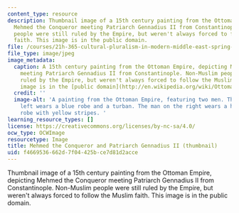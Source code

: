 ```yaml
---
content_type: resource
description: Thumbnail image of a 15th century painting from the Ottoman Empire, depicting
  Mehmed the Conqueror meeting Patriarch Gennadius II from Constantinople. Non-Muslim
  people were still ruled by the Empire, but weren't always forced to follow the Muslim
  faith. This image is in the public domain.
file: /courses/21h-365-cultural-pluralism-in-modern-middle-east-spring-2014/f4669536662d7f04425bce7d81d2acce_21H-365s14-th.jpg
file_type: image/jpeg
image_metadata:
  caption: A 15th century painting from the Ottoman Empire, depicting Mehmed the Conqueror
    meeting Patriarch Gennadius II from Constantinople. Non-Muslim people were still
    ruled by the Empire, but weren't always forced to follow the Muslim faith. This
    image is in the [public domain](http://en.wikipedia.org/wiki/Ottoman_Empire#mediaviewer/File:Gennadios_II_and_Mehmed_II.jpg).
  credit: ''
  image-alt: 'A painting from the Ottoman Empire, featuring two men. The man on the
    left wears a blue robe and a turban. The man on the right wears a hooded brown
    robe with yellow stripes. '
learning_resource_types: []
license: https://creativecommons.org/licenses/by-nc-sa/4.0/
ocw_type: OCWImage
resourcetype: Image
title: Mehmed the Conqueror and Patriarch Gennadius II (thumbnail)
uid: f4669536-662d-7f04-425b-ce7d81d2acce
---
```

Thumbnail image of a 15th century painting from the Ottoman Empire, depicting Mehmed the Conqueror meeting Patriarch Gennadius II from Constantinople. Non-Muslim people were still ruled by the Empire, but weren't always forced to follow the Muslim faith. This image is in the public domain.